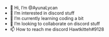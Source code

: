 - 👋 Hi, I’m @AyunaLycan
- 👀 I’m interested in discord stuff
- 🌱 I’m currently learning coding a bit
- 💞️ I’m looking to collaborate on discord stuff
- 📫 How to reach me discord Hawtkitteh#9128

<!---
AyunaLycan/AyunaLycan is a ✨ special ✨ repository because its `README.md` (this file) appears on your GitHub profile.
You can click the Preview link to take a look at your changes.
--->
